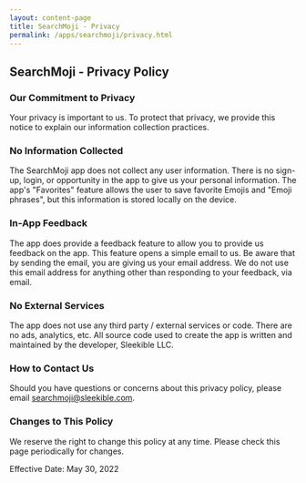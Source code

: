```yaml
---
layout: content-page
title: SearchMoji - Privacy
permalink: /apps/searchmoji/privacy.html
---
```


## SearchMoji - Privacy Policy

### Our Commitment to Privacy

Your privacy is important to us. To protect that privacy, we provide this notice to explain our information collection practices.

### No Information Collected

The SearchMoji app does not collect any user information. There is no sign-up, login, or opportunity in the app to give us your personal information. The app's \"Favorites\" feature allows the user to save favorite Emojis and \"Emoji phrases\", but this information is stored locally on the device.

### In-App Feedback

The app does provide a feedback feature to allow you to provide us feedback on the app. This feature opens a simple email to us. Be aware that by sending the email, you are giving us your email address. We do not use this email address for anything other than responding to your feedback, via email.

### No External Services

The app does not use any third party / external services or code. There are no ads, analytics, etc. All source code used to create the app is written and maintained by the developer, Sleekible LLC.

### How to Contact Us

Should you have questions or concerns about this privacy policy, please email [searchmoji@sleekible.com](mailto:searchmoji@sleekible.com).

### Changes to This Policy

We reserve the right to change this policy at any time. Please check this page periodically for changes.

Effective Date: May 30, 2022
